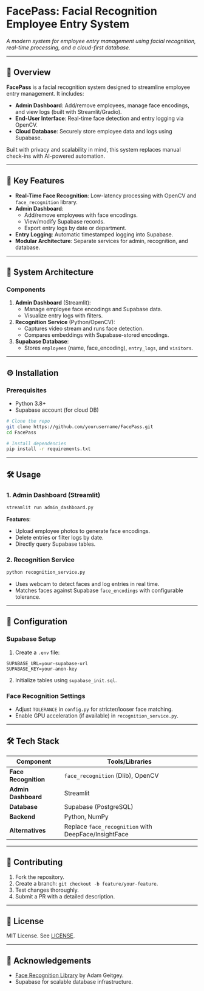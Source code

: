 # FacePass: Facial Recognition Employee Entry System  
*A modern system for employee entry management using facial recognition, real-time processing, and a cloud-first database.*

---

## 📌 Overview  
**FacePass** is a facial recognition system designed to streamline employee entry management. It includes:  
- **Admin Dashboard**: Add/remove employees, manage face encodings, and view logs (built with Streamlit/Gradio).  
- **End-User Interface**: Real-time face detection and entry logging via OpenCV.  
- **Cloud Database**: Securely store employee data and logs using Supabase.  

Built with privacy and scalability in mind, this system replaces manual check-ins with AI-powered automation.  

---

## 🚀 Key Features  
- **Real-Time Face Recognition**: Low-latency processing with OpenCV and `face_recognition` library.  
- **Admin Dashboard**:  
  - Add/remove employees with face encodings.  
  - View/modify Supabase records.  
  - Export entry logs by date or department.  
- **Entry Logging**: Automatic timestamped logging into Supabase.  
- **Modular Architecture**: Separate services for admin, recognition, and database.  

---

## 🧩 System Architecture  

### Components  
1. **Admin Dashboard** (Streamlit):  
   - Manage employee face encodings and Supabase data.  
   - Visualize entry logs with filters.  
2. **Recognition Service** (Python/OpenCV):  
   - Captures video stream and runs face detection.  
   - Compares embeddings with Supabase-stored encodings.  
3. **Supabase Database**:  
   - Stores `employees` (name, face_encoding), `entry_logs`, and `visitors`.  

---

## ⚙️ Installation  
### Prerequisites  
- Python 3.8+  
- Supabase account (for cloud DB)  

```bash  
# Clone the repo  
git clone https://github.com/yourusername/FacePass.git  
cd FacePass  

# Install dependencies  
pip install -r requirements.txt  
```

---

## 🛠️ Usage  
### 1. Admin Dashboard (Streamlit)  
```bash  
streamlit run admin_dashboard.py  
```  
**Features**:  
- Upload employee photos to generate face encodings.  
- Delete entries or filter logs by date.  
- Directly query Supabase tables.  

### 2. Recognition Service  
```bash  
python recognition_service.py  
```  
- Uses webcam to detect faces and log entries in real time.  
- Matches faces against Supabase `face_encodings` with configurable tolerance.  

---

## 🔧 Configuration  
### Supabase Setup  
1. Create a `.env` file:  
```env  
SUPABASE_URL=your-supabase-url  
SUPABASE_KEY=your-anon-key  
```  

2. Initialize tables using `supabase_init.sql`.  

### Face Recognition Settings  
- Adjust `TOLERANCE` in `config.py` for stricter/looser face matching.  
- Enable GPU acceleration (if available) in `recognition_service.py`.  

---

## 🛠️ Tech Stack  
| Component               | Tools/Libraries                                   |  
|-------------------------|---------------------------------------------------|  
| **Face Recognition**    | `face_recognition` (Dlib), OpenCV                 |  
| **Admin Dashboard**     | Streamlit                                         |  
| **Database**            | Supabase (PostgreSQL)                             |  
| **Backend**             | Python, NumPy                                     |  
| **Alternatives**        | Replace `face_recognition` with DeepFace/InsightFace |  

---

## 🤝 Contributing  
1. Fork the repository.  
2. Create a branch: `git checkout -b feature/your-feature`.  
3. Test changes thoroughly.  
4. Submit a PR with a detailed description.  

---

## 📄 License  
MIT License. See [LICENSE](LICENSE).  

---

## 🙏 Acknowledgements  
- [Face Recognition Library](https://github.com/ageitgey/face_recognition) by Adam Geitgey.  
- Supabase for scalable database infrastructure.  
